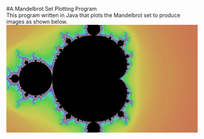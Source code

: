 #A Mandelbrot Set Plotting Program  
This program written in Java that plots the Mandelbrot set to produce images as shown below.
![alt tag](mandelbrot.png)
